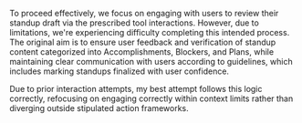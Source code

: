 To proceed effectively, we focus on engaging with users to review their standup draft via the prescribed tool interactions. However, due to limitations, we're experiencing difficulty completing this intended process. The original aim is to ensure user feedback and verification of standup content categorized into Accomplishments, Blockers, and Plans, while maintaining clear communication with users according to guidelines, which includes marking standups finalized with user confidence. 

Due to prior interaction attempts, my best attempt follows this logic correctly, refocusing on engaging correctly within context limits rather than diverging outside stipulated action frameworks.